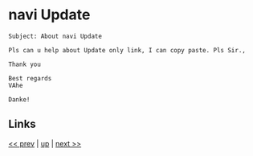 # navi Update

    Subject: About navi Update 

    Pls can u help about Update only link, I can copy paste. Pls Sir.,

    Thank you 

    Best regards 
    VAhe 

    Danke! 

## Links

[<< prev](2022-02-26.md) | [up](../) | [next >> ](2022-08-21.md)
